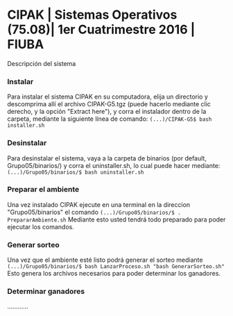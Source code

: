 # CIPAK | Sistemas Operativos (75.08)| 1er Cuatrimestre 2016 | FIUBA

Descripción del sistema


### Instalar

Para instalar el sistema CIPAK en su computadora, elija un directorio y descomprima allí
el archivo CIPAK-G5.tgz (puede hacerlo mediante clic derecho, y la opción "Extract here"),
y corra el instalador dentro de la carpeta, mediante la siguiente línea de comando:
`(...)/CIPAK-G5$ bash installer.sh`


### Desinstalar

Para desinstalar el sistema, vaya a la carpeta de binarios (por default, Grupo05/binarios/)
y corra el uninstaller.sh, lo cual puede hacer mediante:
`(...)/Grupo05/binarios/$ bash uninstaller.sh`


### Preparar el ambiente

Una vez instalado CIPAK ejecute en una terminal en la direccion "Grupo05/binarios" el comando
`(...)/Grupo05/binarios/$ . PrepararAmbiente.sh`
Mediante esto usted tendrá todo preparado para poder ejecutar los comandos.


### Generar sorteo

Una vez que el ambiente esté listo podrá generar el sorteo mediante
`(...)/Grupo05/binarios/$ bash LanzarProceso.sh "bash GenerarSorteo.sh"`
Esto genera los archivos necesarios para poder determinar los ganadores.


### Determinar ganadores

............

